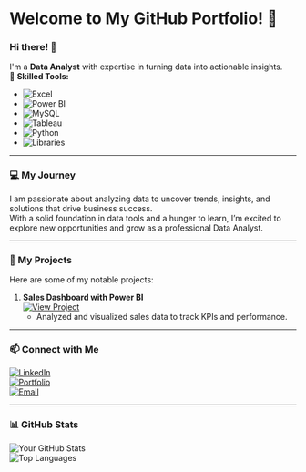 # Welcome to My GitHub Portfolio! 🚀

### Hi there! 👋  
I'm a **Data Analyst** with expertise in turning data into actionable insights.  
🔧 **Skilled Tools:**  
- ![Excel](https://img.shields.io/badge/Excel-%233498DB.svg?style=for-the-badge&logo=microsoft-excel&logoColor=white)
- ![Power BI](https://img.shields.io/badge/PowerBI-%23F2C811.svg?style=for-the-badge&logo=power-bi&logoColor=black)
- ![MySQL](https://img.shields.io/badge/MySQL-%234479A1.svg?style=for-the-badge&logo=mysql&logoColor=white)
- ![Tableau](https://img.shields.io/badge/Tableau-%23E97627.svg?style=for-the-badge&logo=tableau&logoColor=white)
- ![Python](https://img.shields.io/badge/Python-%233776AB.svg?style=for-the-badge&logo=python&logoColor=white)
- ![Libraries](https://img.shields.io/badge/Libraries-Pandas%2C%20NumPy%2C%20Matplotlib%2C%20Seaborn-%230077B5?style=flat-square)

---

### 💻 My Journey  
I am passionate about analyzing data to uncover trends, insights, and solutions that drive business success.  
With a solid foundation in data tools and a hunger to learn, I’m excited to explore new opportunities and grow as a professional Data Analyst.  

---

### 🌟 My Projects  
Here are some of my notable projects:  

1. **Sales Dashboard with Power BI**  
   [![View Project](https://img.shields.io/badge/-View_Project-blue)](https://github.com/yourusername/sales-dashboard)  
   - Analyzed and visualized sales data to track KPIs and performance.  

 

---

### 📫 Connect with Me  
[![LinkedIn](https://img.shields.io/badge/LinkedIn-%230077B5.svg?style=for-the-badge&logo=linkedin&logoColor=white)](https://www.linkedin.com/in/your-profile/)  
[![Portfolio](https://img.shields.io/badge/Portfolio-%23000000.svg?style=for-the-badge&logo=portfolio&logoColor=white)](https://yourportfolio.com)  
[![Email](https://img.shields.io/badge/Email-%23D14836.svg?style=for-the-badge&logo=gmail&logoColor=white)](mailto:youremail@example.com)  

---

### 📊 GitHub Stats  
![Your GitHub Stats](https://github-readme-stats.vercel.app/api?username=yourusername&show_icons=true&theme=radical)  
![Top Languages](https://github-readme-stats.vercel.app/api/top-langs/?username=yourusername&layout=compact&theme=radical)
